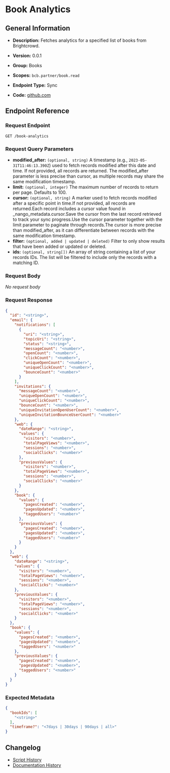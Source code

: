 <!-- BEGIN GENERATED CONTENT -->
# Book Analytics

## General Information

- **Description:** Fetches analytics for a specified list of books from Brightcrowd.

- **Version:** 0.0.1
- **Group:** Books
- **Scopes:** `bcb.partner/book.read`
- **Endpoint Type:** Sync
- **Code:** [github.com](https://github.com/NangoHQ/integration-templates/tree/main/integrations/brightcrowd/syncs/book-analytics.ts)


## Endpoint Reference

### Request Endpoint

`GET /book-analytics`

### Request Query Parameters

- **modified_after:** `(optional, string)` A timestamp (e.g., `2023-05-31T11:46:13.390Z`) used to fetch records modified after this date and time. If not provided, all records are returned. The modified_after parameter is less precise than cursor, as multiple records may share the same modification timestamp.
- **limit:** `(optional, integer)` The maximum number of records to return per page. Defaults to 100.
- **cursor:** `(optional, string)` A marker used to fetch records modified after a specific point in time.If not provided, all records are returned.Each record includes a cursor value found in _nango_metadata.cursor.Save the cursor from the last record retrieved to track your sync progress.Use the cursor parameter together with the limit parameter to paginate through records.The cursor is more precise than modified_after, as it can differentiate between records with the same modification timestamp.
- **filter:** `(optional, added | updated | deleted)` Filter to only show results that have been added or updated or deleted.
- **ids:** `(optional, string[])` An array of string containing a list of your records IDs. The list will be filtered to include only the records with a matching ID.

### Request Body

_No request body_

### Request Response

```json
{
  "id": "<string>",
  "email": {
    "notifications": [
      {
        "uri": "<string>",
        "topicUri": "<string>",
        "status": "<string>",
        "messageCount": "<number>",
        "openCount": "<number>",
        "clickCount": "<number>",
        "uniqueOpenCount": "<number>",
        "uniqueClickCount": "<number>",
        "bounceCount": "<number>"
      }
    ],
    "invitations": {
      "messageCount": "<number>",
      "uniqueOpenCount": "<number>",
      "uniqueClickCount": "<number>",
      "bounceCount": "<number>",
      "uniqueInvitationOpenUserCount": "<number>",
      "uniqueInvitationBounceUserCount": "<number>"
    },
    "web": {
      "dateRange": "<string>",
      "values": {
        "visitors": "<number>",
        "totalPageViews": "<number>",
        "sessions": "<number>",
        "socialClicks": "<number>"
      },
      "previousValues": {
        "visitors": "<number>",
        "totalPageViews": "<number>",
        "sessions": "<number>",
        "socialClicks": "<number>"
      }
    },
    "book": {
      "values": {
        "pagesCreated": "<number>",
        "pagesUpdated": "<number>",
        "taggedUsers": "<number>"
      },
      "previousValues": {
        "pagesCreated": "<number>",
        "pagesUpdated": "<number>",
        "taggedUsers": "<number>"
      }
    }
  },
  "web": {
    "dateRange": "<string>",
    "values": {
      "visitors": "<number>",
      "totalPageViews": "<number>",
      "sessions": "<number>",
      "socialClicks": "<number>"
    },
    "previousValues": {
      "visitors": "<number>",
      "totalPageViews": "<number>",
      "sessions": "<number>",
      "socialClicks": "<number>"
    }
  },
  "book": {
    "values": {
      "pagesCreated": "<number>",
      "pagesUpdated": "<number>",
      "taggedUsers": "<number>"
    },
    "previousValues": {
      "pagesCreated": "<number>",
      "pagesUpdated": "<number>",
      "taggedUsers": "<number>"
    }
  }
}
```

### Expected Metadata

```json
{
  "bookIds": [
    "<string>"
  ],
  "timeframe?": "<7days | 30days | 90days | all>"
}
```

## Changelog

- [Script History](https://github.com/NangoHQ/integration-templates/commits/main/integrations/brightcrowd/syncs/book-analytics.ts)
- [Documentation History](https://github.com/NangoHQ/integration-templates/commits/main/integrations/brightcrowd/syncs/book-analytics.md)

<!-- END  GENERATED CONTENT -->

